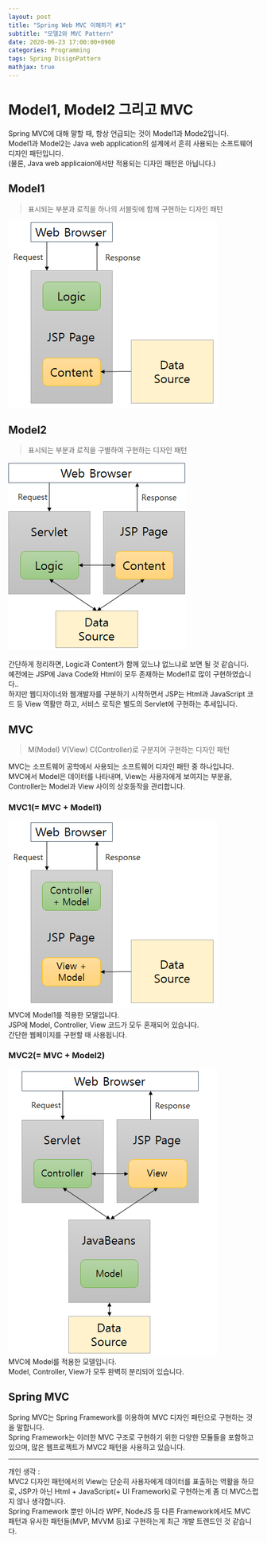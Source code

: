 ```yaml
---
layout: post
title: "Spring Web MVC 이해하기 #1"
subtitle: "모델2와 MVC Pattern"
date: 2020-06-23 17:00:00+0900
categories: Programming
tags: Spring DisignPattern
mathjax: true
---
```


# Model1, Model2 그리고 MVC
Spring MVC에 대해 말할 때, 항상 언급되는 것이 Model1과 Mode2입니다.  
Model1과 Model2는 Java web application의 설계에서 흔히 사용되는 소프트웨어 디자인 패턴입니다.  
(물론, Java web applicaion에서만 적용되는 디자인 패턴은 아닙니다.)  

## Model1  
> 표시되는 부분과 로직을 하나의 서블릿에 함께 구현하는 디자인 패턴  

![model1](/resource/Spring/Mvc/model1.png)

## Model2  
> 표시되는 부분과 로직을 구별하여 구현하는 디자인 패턴  

![model2](/resource/Spring/Mvc/model2.png)


간단하게 정리하면, Logic과 Content가 함께 있느냐 없느냐로 보면 될 것 같습니다.  
예전에는 JSP에 Java Code와 Html이 모두 존재하는 Model1로 많이 구현하였습니다..  
하지만 웹디자이너와 웹개발자를 구분하기 시작하면서 JSP는 Html과 JavaScript 코드 등 View 역활만 하고, 서비스 로직은 별도의 Servlet에 구현하는 추세입니다.


## MVC
> M(Model) V(View) C(Controller)로 구분지어 구현하는 디자인 패턴  

MVC는 소프트웨어 공학에서 사용되는 소프트웨어 디자인 패턴 중 하나입니다.  
MVC에서 Model은 데이터를 나타내며, View는 사용자에게 보여지는 부분을, Controller는 Model과 View 사이의 상호동작을 관리합니다.  

### MVC1(= MVC + Model1)
![mvc1](/resource/Spring/Mvc/mvc1.png)  
MVC에 Model1를 적용한 모델입니다.  
JSP에 Model, Controller, View 코드가 모두 혼재되어 있습니다.  
간단한 웹페이지를 구현할 때 사용됩니다.

### MVC2(= MVC + Model2)
![mvc2](/resource/Spring/Mvc/mvc2.png)  
MVC에 Model를 적용한 모델입니다.  
Model, Controller, View가 모두 완벽히 분리되어 있습니다.  

## Spring MVC
Spring MVC는 Spring Framework를 이용하여 MVC 디자인 패턴으로 구현하는 것을 말합니다.  
Spring Framework는 이러한 MVC 구조로 구현하기 위한 다양한 모듈들을 포함하고 있으며, 많은 웹프로젝트가 MVC2 패턴을 사용하고 있습니다.  

---
개인 생각 :   
MVC2 디자인 패턴에서의 View는 단순히 사용자에게 데이터를 표출하는 역활을 하므로, JSP가 아닌 Html + JavaScript(+ UI Framework)로 구현하는게 좀 더 MVC스럽지 않나 생각합니다.  
Spring Framework 뿐만 아니라 WPF, NodeJS 등 다른 Framework에서도 MVC 패턴과 유사한 패턴들(MVP, MVVM 등)로 구현하는게 최근 개발 트렌드인 것 같습니다.

